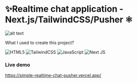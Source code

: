 # ✨Realtime chat application - Next.js/TailwindCSS/Pusher ⚛️

![alt text](https://media.graphassets.com/kXGCMQcFTjuUf0wzXNd2)

What I used to create this project?

![HTML5](https://img.shields.io/badge/html5-%23E34F26.svg?style=for-the-badge&logo=html5&logoColor=white) ![TailwindCSS](https://img.shields.io/badge/tailwindcss-%2338B2AC.svg?style=for-the-badge&logo=tailwind-css&logoColor=white) ![JavaScript](https://img.shields.io/badge/javascript-%23323330.svg?style=for-the-badge&logo=javascript&logoColor=%23F7DF1E) ![Next JS](https://img.shields.io/badge/Next-black?style=for-the-badge&logo=next.js&logoColor=white)

### Live demo

https://simple-realtime-chat-pusher.vercel.app/


